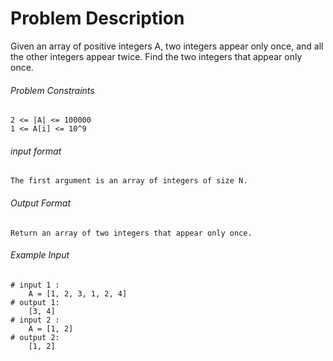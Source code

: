 # Problem Description

Given an array of positive integers A, two integers appear only once, and all the other integers appear twice.
Find the two integers that appear only once.

###### Problem Constraints

```
2 <= |A| <= 100000
1 <= A[i] <= 10^9
```

###### input format

``` 
The first argument is an array of integers of size N.
```

###### Output Format

```
Return an array of two integers that appear only once.
```

###### Example Input

```
# input 1 : 
    A = [1, 2, 3, 1, 2, 4]
# output 1: 
    [3, 4]
# input 2 : 
    A = [1, 2]
# output 2: 
    [1, 2]
```
